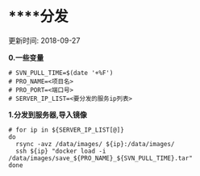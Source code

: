 # ****分发
更新时间: 2018-09-27

**0.一些变量**
```
# SVN_PULL_TIME=$(date '+%F')
# PRO_NAME=<项目名>
# PRO_PORT=<端口号>
# SERVER_IP_LIST=<要分发的服务ip列表>
```

**1.分发到服务器,导入镜像**
```
# for ip in ${SERVER_IP_LIST[@]}
do
  rsync -avz /data/images/ ${ip}:/data/images/
  ssh ${ip} "docker load -i /data/images/save_${PRO_NAME}_${SVN_PULL_TIME}.tar"
done
```
